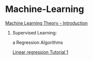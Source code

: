 # Machine-Learning

[Machine Learning Theory - Introduction](https://github.com/NIRAJANRIJAL1/Machine-Learning/blob/main/Machine%20Learning%20Tutorial%201%20-%20Theory.pdf)

1. Supervised Learning:
   
   a Regression Algorithms
   
   [Linear regression Tutorial 1](https://github.com/NIRAJANRIJAL1/Machine-Learning/blob/main/Linear%20Regression.pdf)<br />  
   

